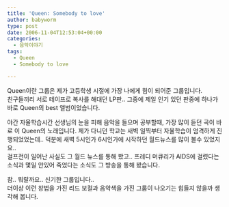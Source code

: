 ```yaml
---
title: 'Queen: Somebody to love'
author: babyworm
type: post
date: 2006-11-04T12:53:04+00:00
categories:
  - 음악이야기
tags:
  - Queen
  - Somebody to love

---
```

Queen이란 그룹은 제가 고등학생 시절에 가장 나에게 힘이 되어준 그룹입니다.  
친구들끼리 서로 테이프로 복사를 해대던 LP판.. 그중에 제일 인기 있던 판중에 하나가 바로 Queen의 best 앨범이었습니다. 

야간 자율학습시간 선생님의 눈을 피해 음악을 들으며 공부할때, 가장 많이 듣던 곡이 바로 이 Queen의 노래입니다. 제가 다니던 학교는 새벽 일찍부터 자율학습이 엄격하게 진행되었었는데.. 덕분에 새벽 5시인가 6시인가에 시작하던 월드뉴스를 많이 볼수 있었지요..  
걸프전이 일어난 사실도 그 월드 뉴스를 통해 봤고.. 프레디 머큐리가 AIDS에 걸렸다는 소식과 몇일 안있어 죽었다는 소식도 그 방송을 통해 봤습니다. 

참.. 뭐랄까요.. 신기한 그룹입니다..  
더이상 이런 창법을 가진 리드 보컬과 음악색을 가진 그룹이 나오기는 힘들지 않을까 생각해 봅니다. 

<!--><![endif]--></object>

